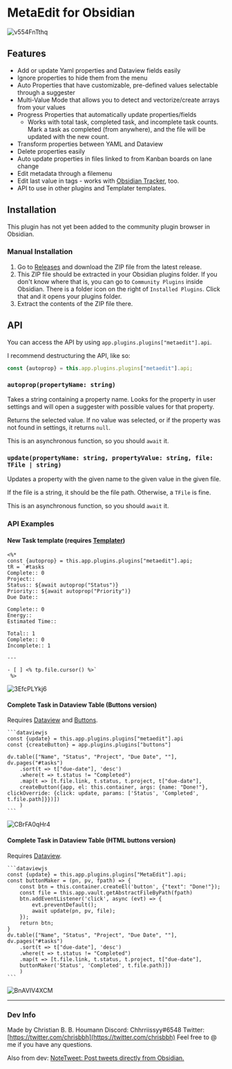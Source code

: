 # MetaEdit for Obsidian

![v554FnTthq](https://user-images.githubusercontent.com/29108628/118363633-9933de80-b595-11eb-9603-31a3be0e0ccc.gif)

## Features
- Add or update Yaml properties and Dataview fields easily
- Ignore properties to hide them from the menu
- Auto Properties that have customizable, pre-defined values selectable through a suggester
- Multi-Value Mode that allows you to detect and vectorize/create arrays from your values
- Progress Properties that automatically update properties/fields
  - Works with total task, completed task, and incomplete task counts. Mark a task as completed (from anywhere), and the file will be updated with the new count.
- Transform properties between YAML and Dataview
- Delete properties easily
- Auto update properties in files linked to from Kanban boards on lane change
- Edit metadata through a filemenu
- Edit last value in tags - works with [Obsidian Tracker](https://github.com/pyrochlore/obsidian-tracker), too.
- API to use in other plugins and Templater templates.

## Installation
This plugin has not yet been added to the community plugin browser in Obsidian.

### Manual Installation
1. Go to [Releases](https://github.com/chhoumann/MetaEdit/releases) and download the ZIP file from the latest release.
2. This ZIP file should be extracted in your Obsidian plugins folder. If you don't know where that is, you can go to `Community Plugins` inside Obsidian. There is a folder icon on the right of `Installed Plugins`. Click that and it opens your plugins folder.
3. Extract the contents of the ZIP file there.

## API
You can access the API by using `app.plugins.plugins["metaedit"].api`.

I recommend destructuring the API, like so:
```js
const {autoprop} = this.app.plugins.plugins["metaedit"].api;
```

### `autoprop(propertyName: string)`
Takes a string containing a property name. Looks for the property in user settings and will open a suggester with possible values for that property.

Returns the selected value. If no value was selected, or if the property was not found in settings, it returns `null`.

This is an asynchronous function, so you should `await` it.

### `update(propertyName: string, propertyValue: string, file: TFile | string)`
Updates a property with the given name to the given value in the given file.

If the file is a string, it should be the file path. Otherwise, a `TFile` is fine.

This is an asynchronous function, so you should `await` it.


### API Examples
#### New Task template (requires [Templater](https://github.com/SilentVoid13/Templater))
```
<%*
const {autoprop} = this.app.plugins.plugins["metaedit"].api;
tR = `#tasks 
Complete:: 0
Project::
Status:: ${await autoprop("Status")}
Priority:: ${await autoprop("Priority")}
Due Date::

Complete:: 0
Energy::
Estimated Time::

Total:: 1
Complete:: 0
Incomplete:: 1

---

- [ ] <% tp.file.cursor() %>`
 %>
```
![3EfcPLYkj6](https://user-images.githubusercontent.com/29108628/119262986-85175f00-bbdd-11eb-8073-424fe9ec93c2.gif)
#### Complete Task in Dataview Table (Buttons version)
Requires [Dataview](https://github.com/blacksmithgu/obsidian-dataview) and [Buttons](https://github.com/shabegom/buttons/).
````
```dataviewjs
const {update} = this.app.plugins.plugins["metaedit"].api
const {createButton} = app.plugins.plugins["buttons"]

dv.table(["Name", "Status", "Project", "Due Date", ""], dv.pages("#tasks")
    .sort(t => t["due-date"], 'desc')
    .where(t => t.status != "Completed")
    .map(t => [t.file.link, t.status, t.project, t["due-date"], 
    createButton({app, el: this.container, args: {name: "Done!"}, clickOverride: {click: update, params: ['Status', 'Completed', t.file.path]}})])
    )
```
````
![CBrFA0qHr4](https://user-images.githubusercontent.com/29108628/119342641-ab003a80-bc95-11eb-8f0a-15a6ced6b36d.gif)


#### Complete Task in Dataview Table (HTML buttons version)
Requires [Dataview](https://github.com/blacksmithgu/obsidian-dataview).
````
```dataviewjs
const {update} = this.app.plugins.plugins["MetaEdit"].api;
const buttonMaker = (pn, pv, fpath) => {
    const btn = this.container.createEl('button', {"text": "Done!"});
    const file = this.app.vault.getAbstractFileByPath(fpath)
    btn.addEventListener('click', async (evt) => {
        evt.preventDefault();
        await update(pn, pv, file);
    });
    return btn;
}
dv.table(["Name", "Status", "Project", "Due Date", ""], dv.pages("#tasks")
    .sort(t => t["due-date"], 'desc')
    .where(t => t.status != "Completed")
    .map(t => [t.file.link, t.status, t.project, t["due-date"], 
    buttonMaker('Status', 'Completed', t.file.path)])
    )
```
````
![BnAVIV4XCM](https://user-images.githubusercontent.com/29108628/119342519-7d1af600-bc95-11eb-8ff8-09f19027131e.gif)

---
### Dev Info
Made by Christian B. B. Houmann
Discord: Chhrriissyy#6548
Twitter: [https://twitter.com/chrisbbh](https://twitter.com/chrisbbh)
Feel free to @ me if you have any questions.


Also from dev: [NoteTweet: Post tweets directly from Obsidian.](https://github.com/chhoumann/notetweet_obsidian)
